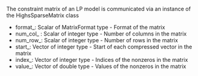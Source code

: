 The constraint matrix of an LP model is communicated via an instance of the HighsSparseMatrix class 

- format\_: Scalar of MatrixFormat type - Format of the matrix
- num\_col\_ : Scalar of integer type - Number of columns in the matrix
- num\_row\_: Scalar of integer type - Number of rows in the matrix
- start\_: Vector of integer type - Start of each compressed vector in the matrix
- index\_: Vector of integer type - Indices of the nonzeros in the matrix
- value\_: Vector of double type - Values of the nonzeros in the matrix
